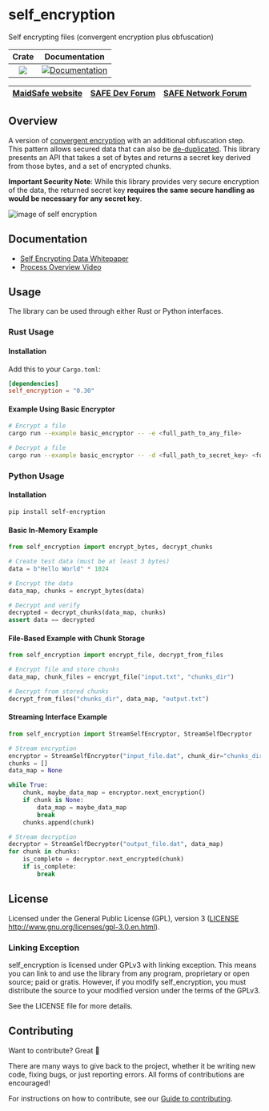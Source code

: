 # self_encryption

Self encrypting files (convergent encryption plus obfuscation)

|Crate|Documentation|
|:---:|:-----------:|
|[![](https://img.shields.io/crates/v/self_encryption.svg)](https://crates.io/crates/self_encryption)|[![Documentation](https://docs.rs/self_encryption/badge.svg)](https://docs.rs/self_encryption)|

| [MaidSafe website](https://maidsafe.net) | [SAFE Dev Forum](https://forum.safedev.org) | [SAFE Network Forum](https://safenetforum.org) |
|:----------------------------------------:|:-------------------------------------------:|:----------------------------------------------:|

## Overview

A version of [convergent encryption](http://en.wikipedia.org/wiki/convergent_encryption) with an additional obfuscation step. This pattern allows secured data that can also be [de-duplicated](http://en.wikipedia.org/wiki/Data_deduplication). This library presents an API that takes a set of bytes and returns a secret key derived from those bytes, and a set of encrypted chunks.

**Important Security Note**: While this library provides very secure encryption of the data, the returned secret key **requires the same secure handling as would be necessary for any secret key**.

![image of self encryption](https://github.com/maidsafe/self_encryption/blob/master/img/self_encryption.png?raw=true)

## Documentation
- [Self Encrypting Data Whitepaper](https://docs.maidsafe.net/Whitepapers/pdf/SelfEncryptingData.pdf)
- [Process Overview Video](https://www.youtube.com/watch?v=Jnvwv4z17b4)

## Usage

The library can be used through either Rust or Python interfaces.

### Rust Usage

#### Installation

Add this to your `Cargo.toml`:
```toml
[dependencies]
self_encryption = "0.30"
```

#### Example Using Basic Encryptor

```bash
# Encrypt a file
cargo run --example basic_encryptor -- -e <full_path_to_any_file>

# Decrypt a file
cargo run --example basic_encryptor -- -d <full_path_to_secret_key> <full_destination_path_including_filename>
```

### Python Usage

#### Installation

```bash
pip install self-encryption
```

#### Basic In-Memory Example

```python
from self_encryption import encrypt_bytes, decrypt_chunks

# Create test data (must be at least 3 bytes)
data = b"Hello World" * 1024  

# Encrypt the data
data_map, chunks = encrypt_bytes(data)

# Decrypt and verify
decrypted = decrypt_chunks(data_map, chunks)
assert data == decrypted
```

#### File-Based Example with Chunk Storage

```python
from self_encryption import encrypt_file, decrypt_from_files

# Encrypt file and store chunks
data_map, chunk_files = encrypt_file("input.txt", "chunks_dir")

# Decrypt from stored chunks
decrypt_from_files("chunks_dir", data_map, "output.txt")
```

#### Streaming Interface Example

```python
from self_encryption import StreamSelfEncryptor, StreamSelfDecryptor

# Stream encryption
encryptor = StreamSelfEncryptor("input_file.dat", chunk_dir="chunks_dir")
chunks = []
data_map = None

while True:
    chunk, maybe_data_map = encryptor.next_encryption()
    if chunk is None:
        data_map = maybe_data_map
        break
    chunks.append(chunk)

# Stream decryption
decryptor = StreamSelfDecryptor("output_file.dat", data_map)
for chunk in chunks:
    is_complete = decryptor.next_encrypted(chunk)
    if is_complete:
        break
```

## License

Licensed under the General Public License (GPL), version 3 ([LICENSE](LICENSE) http://www.gnu.org/licenses/gpl-3.0.en.html).

### Linking Exception

self_encryption is licensed under GPLv3 with linking exception. This means you can link to and use the library from any program, proprietary or open source; paid or gratis. However, if you modify self_encryption, you must distribute the source to your modified version under the terms of the GPLv3.

See the LICENSE file for more details.

## Contributing

Want to contribute? Great :tada:

There are many ways to give back to the project, whether it be writing new code, fixing bugs, or just reporting errors. All forms of contributions are encouraged!

For instructions on how to contribute, see our [Guide to contributing](https://github.com/maidsafe/QA/blob/master/CONTRIBUTING.md).
